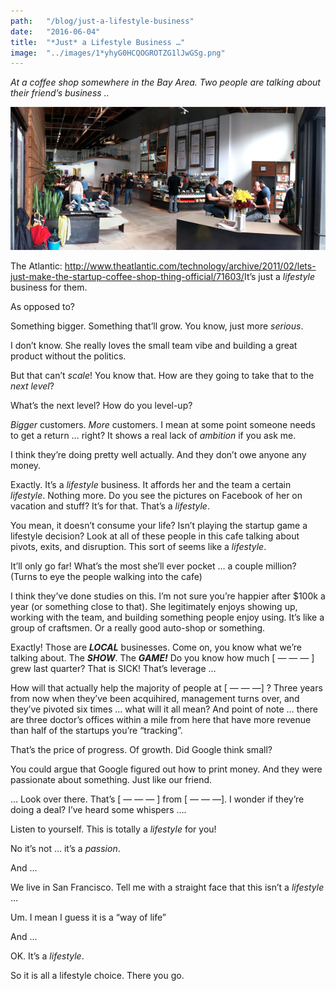 ```yaml
---
path:	"/blog/just-a-lifestyle-business"
date:	"2016-06-04"
title:	"*Just* a Lifestyle Business …"
image:	"../images/1*yhyG0HCQOGROTZG1lJwGSg.png"
---
```


*At a coffee shop somewhere in the Bay Area. Two people are talking about their friend’s business ..*

![](../images/1*yhyG0HCQOGROTZG1lJwGSg.png)

The Atlantic: <http://www.theatlantic.com/technology/archive/2011/02/lets-just-make-the-startup-coffee-shop-thing-official/71603/>It’s just a *lifestyle* business for them.

As opposed to?

Something bigger. Something that’ll grow. You know, just more *serious*.

I don’t know. She really loves the small team vibe and building a great product without the politics.

But that can’t *scale*! You know that. How are they going to take that to the *next level*?

What’s the next level? How do you level-up?

*Bigger* customers. *More* customers. I mean at some point someone needs to get a return … right? It shows a real lack of *ambition* if you ask me.

I think they’re doing pretty well actually. And they don’t owe anyone any money.

Exactly. It’s a *lifestyle* business. It affords her and the team a certain *lifestyle*. Nothing more. Do you see the pictures on Facebook of her on vacation and stuff? It’s for that. That’s a *lifestyle*.

You mean, it doesn’t consume your life? Isn’t playing the startup game a lifestyle decision? Look at all of these people in this cafe talking about pivots, exits, and disruption. This sort of seems like a *lifestyle*.

It’ll only go far! What’s the most she’ll ever pocket … a couple million? (Turns to eye the people walking into the cafe)

I think they’ve done studies on this. I’m not sure you’re happier after $100k a year (or something close to that). She legitimately enjoys showing up, working with the team, and building something people enjoy using. It’s like a group of craftsmen. Or a really good auto-shop or something.

Exactly! Those are ***LOCAL*** businesses. Come on, you know what we’re talking about. The ***SHOW***. The ***GAME!*** Do you know how much [ — — — ] grew last quarter? That is SICK! That’s leverage …

How will that actually help the majority of people at [ — — —] ? Three years from now when they’ve been acquihired, management turns over, and they’ve pivoted six times … what will it all mean? And point of note … there are three doctor’s offices within a mile from here that have more revenue than half of the startups you’re “tracking”.

That’s the price of progress. Of growth. Did Google think small?

You could argue that Google figured out how to print money. And they were passionate about something. Just like our friend.

… Look over there. That’s [ — — — ] from [ — — —]. I wonder if they’re doing a deal? I’ve heard some whispers ….

Listen to yourself. This is totally a *lifestyle* for you!

No it’s not … it’s a *passion*.

And …

We live in San Francisco. Tell me with a straight face that this isn’t a *lifestyle* …

Um. I mean I guess it is a “way of life”

And …

OK. It’s a *lifestyle*.

So it is all a lifestyle choice. There you go.

